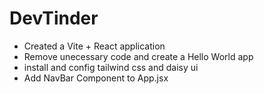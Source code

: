 # DevTinder

- Created a Vite + React application
- Remove unecessary code and create a Hello World app
- install and config tailwind css and daisy ui 
- Add NavBar Component to App.jsx